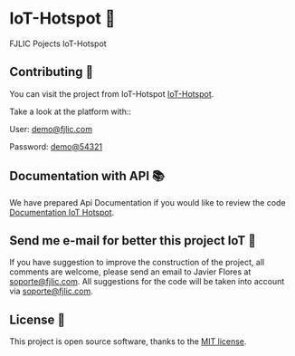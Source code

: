 # IoT-Hotspot 🚀
FJLIC Pojects IoT-Hotspot 

## Contributing 👾

You can visit the project from IoT-Hotspot [IoT-Hotspot](https://hotspot.fjlic.com/).
 
Take a look at the platform with::

User: [demo@fjlic.com](https://hotspot.fjlic.com/)

Password: [demo@54321](https://hotspot.fjlic.com/)

## Documentation with API 📚

We have prepared Api Documentation if you would like to review the code [Documentation IoT Hotspot](https://hotspot.fjlic.com/docs/1.0/overview).

## Send me e-mail for better this project IoT 📧

If you have suggestion to improve the construction of the project, all comments are welcome, please send an email to Javier Flores at soporte@fjlic.com. All suggestions for the code will be taken into account via [soporte@fjlic.com](mailto:soporte@fjlic.com).

## License 🔑

This project is open source software, thanks to the [MIT license](https://opensource.org/licenses/MIT).
